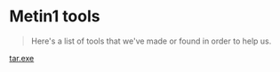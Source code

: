 # Metin1 tools

> Here's a list of tools that we've made or found in order to help us.

[tar.exe](https://anonymfile.com/QaP8Q/tar.exe)